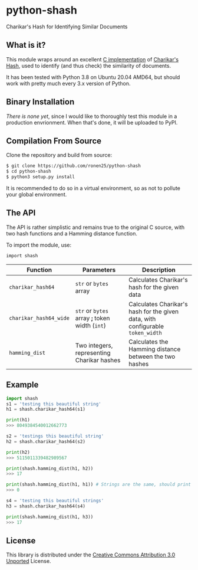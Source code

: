 # python-shash
Charikar's Hash for Identifying Similar Documents

## What is it?
This module wraps around an excellent [C implementation](https://github.com/vilda/shash/) of [Charikar's Hash](https://en.wikipedia.org/wiki/Moses_Charikar), 
used to identify (and thus check) the similarity of documents.

It has been tested with Python 3.8 on Ubuntu 20.04 AMD64, but should work with pretty much every 3.x version of Python.

## Binary Installation
*There is none yet*, since I would like to thoroughly test this module in a production envrionment.
When that's done, it will be uploaded to PyPI.

## Compilation From Source
Clone the repository and build from source:
```bash
$ git clone https://github.com/ronen25/python-shash
$ cd python-shash
$ python3 setup.py install
```
It is recommended to do so in a virtual environment, so as not to pollute your global environment.

## The API
The API is rather simplistic and remains true to the original C source, with two hash functions
and a Hamming distance function.

To import the module, use:
```
import shash
```

| Function | Parameters | Description |
| -------- | ---------- | ----------- |
| `charikar_hash64`| `str` or `bytes` array | Calculates Charikar's hash for the given data |
| `charikar_hash64_wide`| `str` or `bytes` array **;** token width (`int`) | Calculates Charikar's hash for the given data, with configurable `token_width` |
| `hamming_dist` | Two integers, representing Charikar hashes | Calculates the Hamming distance between the two hashes |

## Example
```python
import shash
s1 = 'testing this beautiful string'
h1 = shash.charikar_hash64(s1)

print(h1)
>>> 8049384540012662773

s2 = 'testings this beautiful string'
h2 = shash.charikar_hash64(s2)

print(h2)
>>> 5115011339482989567

print(shash.hamming_dist(h1, h2))
>>> 17

print(shash.hamming_dist(h1, h1)) # Strings are the same, should print 0
>>> 0

s4 = 'testing this beautiful strings'
h3 = shash.charikar_hash64(s4)

print(shash.hamming_dist(h1, h3))
>>> 17
```

## License
This library is distributed under the [Creative Commons Attribution 3.0 Unported](http://creativecommons.org/licenses/by/3.0/) License.
